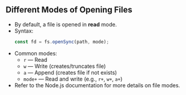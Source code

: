 ## Different Modes of Opening Files

- By default, a file is opened in **read** mode.
- Syntax:
    ```js
    const fd = fs.openSync(path, mode);
    ```
- Common modes:
    - `r` &mdash; Read
    - `w` &mdash; Write (creates/truncates file)
    - `a` &mdash; Append (creates file if not exists)
    - `mode+` &mdash; Read and write (e.g., `r+`, `w+`, `a+`)
- Refer to the Node.js documentation for more details on file modes.